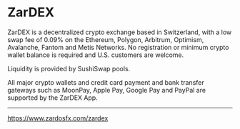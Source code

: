 # ZarDEX
ZarDEX is a decentralized crypto exchange based in Switzerland, with a low swap fee of 0.09% on the Ethereum, Polygon, Arbitrum, Optimism, Avalanche, Fantom and Metis Networks. No registration or minimum crypto wallet balance is required and U.S. customers are welcome.

Liquidity is provided by SushiSwap pools.

All major crypto wallets and credit card payment and bank transfer gateways such as MoonPay, Apple Pay, Google Pay and PayPal are supported by the ZarDEX App.

____
https://www.zardosfx.com/zardex
